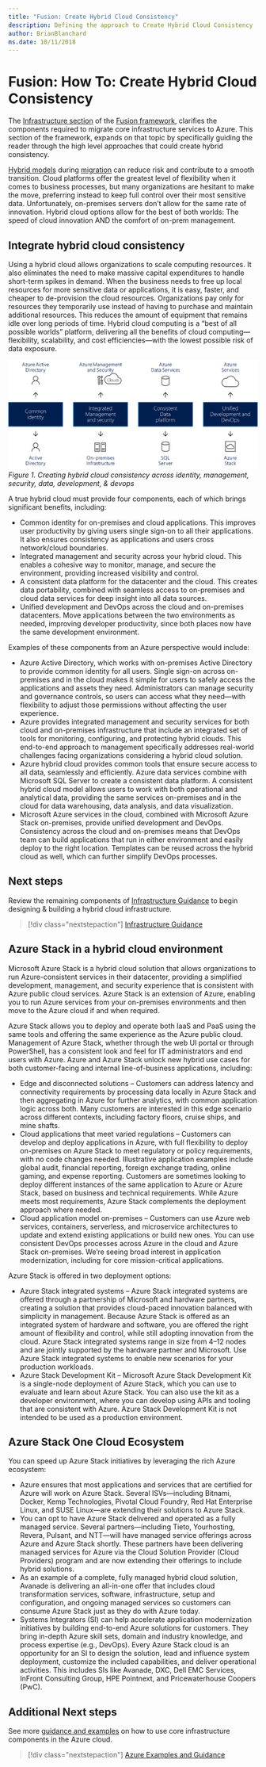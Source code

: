 ```yaml
---
title: "Fusion: Create Hybrid Cloud Consistency" 
description: Defining the approach to Create Hybrid Cloud Consistency
author: BrianBlanchard
ms.date: 10/11/2018
---
```

# Fusion: How To: Create Hybrid Cloud Consistency

The [Infrastructure section](../overview.md) of the [Fusion framework](../../overview.md), clarifies the components required to migrate core infrastructure services to Azure. This section of the framework, expands on that topic by specifically guiding the reader through the high level approaches that could create hybrid consistency.

[Hybrid models](../../getting-started/cloud-deployment-models.md) during [migration](../../migration/overview.md) can reduce risk and contribute to a smooth transition. Cloud platforms offer the greatest level of flexibility when it comes to business processes, but many organizations are hesitant to make the move, preferring instead to keep full control over their most sensitive data. Unfortunately, on-premises servers don’t allow for the same rate of innovation. Hybrid cloud options allow for the best of both worlds: The speed of cloud innovation AND the comfort of on-prem management.

## Integrate hybrid cloud consistency

Using a hybrid cloud allows organizations to scale computing resources. It also eliminates the need to make massive capital expenditures to handle short-term spikes in demand. When the business needs to free up local resources for more sensitive data or applications, it is easy, faster, and cheaper to de-provision the cloud resources. Organizations pay only for resources they temporarily use instead of having to purchase and maintain additional resources. This reduces the amount of equipment that remains idle over long periods of time. Hybrid cloud computing is a “best of all possible worlds” platform, delivering all the benefits of cloud computing—flexibility, scalability, and cost efficiencies—with the lowest possible risk of data exposure.

![Creating hybrid cloud consistency across identity, management, security, data, development, & devops](../../_images/hybrid-consistency.png)
*Figure 1. Creating hybrid cloud consistency across identity, management, security, data, development, & devops*

A true hybrid cloud must provide four components, each of which brings significant benefits, including:

* Common identity for on-premises and cloud applications. This improves user productivity by giving users single sign-on to all their applications. It also ensures consistency as applications and users cross network/cloud boundaries.
* Integrated management and security across your hybrid cloud. This enables a cohesive way to monitor, manage, and secure the environment, providing increased visibility and control.
* A consistent data platform for the datacenter and the cloud. This creates data portability, combined with seamless access to on-premises and cloud data services for deep insight into all data sources.
* Unified development and DevOps across the cloud and on-premises datacenters. Move applications between the two environments as needed, improving developer productivity, since both places now have the same development environment.
  
Examples of these components from an Azure perspective would include:

* Azure Active Directory, which works with on-premises Active Directory to provide common identity for all users. Single sign-on across on-premises and in the cloud makes it simple for users to safely access the applications and assets they need. Administrators can manage security and governance controls, so users can access what they need—with flexibility to adjust those permissions without affecting the user experience.
* Azure provides integrated management and security services for both cloud and on-premises infrastructure that include an integrated set of tools for monitoring, configuring, and protecting hybrid clouds. This end-to-end approach to management specifically addresses real-world challenges facing organizations considering a hybrid cloud solution.
* Azure hybrid cloud provides common tools that ensure secure access to all data, seamlessly and efficiently. Azure data services combine with Microsoft SQL Server to create a consistent data platform. A consistent hybrid cloud model allows users to work with both operational and analytical data, providing the same services on-premises and in the cloud for data warehousing, data analysis, and data visualization.
* Microsoft Azure services in the cloud, combined with Microsoft Azure Stack on-premises, provide unified development and DevOps. Consistency across the cloud and on-premises means that DevOps team can build applications that run in either environment and easily deploy to the right location. Templates can be reused across the hybrid cloud as well, which can further simplify DevOps processes.

## Next steps

Review the remaining components of [Infrastructure Guidance](../overview.md) to begin designing & building a hybrid cloud infrastructure.

> [!div class="nextstepaction"]
> [Infrastructure Guidance](../overview.md)

## Azure Stack in a hybrid cloud environment

Microsoft Azure Stack is a hybrid cloud solution that allows organizations to run Azure-consistent services in their datacenter, providing a simplified development, management, and security experience that is consistent with Azure public cloud services. Azure Stack is an extension of Azure, enabling you to run Azure services from your on-premises environments and then move to the Azure cloud if and when required.

Azure Stack allows you to deploy and operate both IaaS and PaaS using the same tools and offering the same experience as the Azure public cloud. Management of Azure Stack, whether through the web UI portal or through PowerShell, has a consistent look and feel for IT administrators and end users with Azure.
Azure and Azure Stack unlock new hybrid use cases for both customer-facing and internal line-of-business applications, including:

* Edge and disconnected solutions – Customers can address latency and connectivity requirements by processing data locally in Azure Stack and then aggregating in Azure for further analytics, with common application logic across both. Many customers are interested in this edge scenario across different contexts, including factory floors, cruise ships, and mine shafts.
* Cloud applications that meet varied regulations – Customers can develop and deploy applications in Azure, with full flexibility to deploy on-premises on Azure Stack to meet regulatory or policy requirements, with no code changes needed. Illustrative application examples include global audit, financial reporting, foreign exchange trading, online gaming, and expense reporting. Customers are sometimes looking to deploy different instances of the same application to Azure or Azure Stack, based on business and technical requirements. While Azure meets most requirements, Azure Stack complements the deployment approach where needed.
* Cloud application model on-premises – Customers can use Azure web services, containers, serverless, and microservice architectures to update and extend existing applications or build new ones. You can use consistent DevOps processes across Azure in the cloud and Azure Stack on-premises. We’re seeing broad interest in application modernization, including for core mission-critical applications.

Azure Stack is offered in two deployment options:

* Azure Stack integrated systems – Azure Stack integrated systems are offered through a partnership of Microsoft and hardware partners, creating a solution that provides cloud-paced innovation balanced with simplicity in management. Because Azure Stack is offered as an integrated system of hardware and software, you are offered the right amount of flexibility and control, while still adopting innovation from the cloud. Azure Stack integrated systems range in size from 4–12 nodes and are jointly supported by the hardware partner and Microsoft. Use Azure Stack integrated systems to enable new scenarios for your production workloads.
* Azure Stack Development Kit – Microsoft Azure Stack Development Kit is a single-node deployment of Azure Stack, which you can use to evaluate and learn about Azure Stack. You can also use the kit as a developer environment, where you can develop using APIs and tooling that are consistent with Azure. Azure Stack Development Kit is not intended to be used as a production environment.

## Azure Stack One Cloud Ecosystem

You can speed up Azure Stack initiatives by leveraging the rich Azure ecosystem:

* Azure ensures that most applications and services that are certified for Azure will work on Azure Stack. Several ISVs—including Bitnami, Docker, Kemp Technologies, Pivotal Cloud Foundry, Red Hat Enterprise Linux, and SUSE Linux—are extending their solutions to Azure Stack.
* You can opt to have Azure Stack delivered and operated as a fully managed service. Several partners—including Tieto, Yourhosting, Revera, Pulsant, and NTT—will have managed service offerings across Azure and Azure Stack shortly. These partners have been delivering managed services for Azure via the Cloud Solution Provider (Cloud Providers) program and are now extending their offerings to include hybrid solutions.
* As an example of a complete, fully managed hybrid cloud solution, Avanade is delivering an all-in-one offer that includes cloud transformation services, software, infrastructure, setup and configuration, and ongoing managed services so customers can consume Azure Stack just as they do with Azure today.
* Systems Integrators (SI) can help accelerate application modernization initiatives by building end-to-end Azure solutions for customers. They bring in-depth Azure skill sets, domain and industry knowledge, and process expertise (e.g., DevOps). Every Azure Stack cloud is an opportunity for an SI to design the solution, lead and influence system deployment, customize the included capabilities, and deliver operational activities. This includes SIs like Avanade, DXC, Dell EMC Services, InFront Consulting Group, HPE Pointnext, and Pricewaterhouse Coopers (PwC).

## Additional Next steps

See more [guidance and examples](../overview.md#azure-examples-and-guidance) on how to use core infrastructure components in the Azure cloud.

> [!div class="nextstepaction"]
> [Azure Examples and Guidance](../overview.md#azure-examples-and-guidance)
